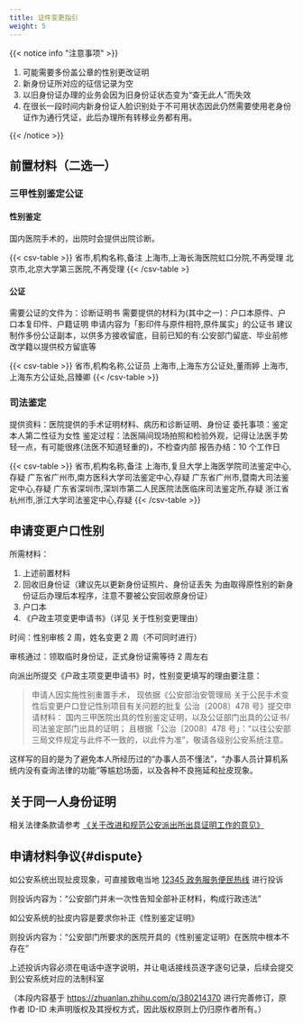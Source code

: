 ```yaml
---
title: 证件变更指引
weight: 5
---
```


{{< notice info "注意事项" >}}

1. 可能需要多份盖公章的性别更改证明
1. 新身份证所对应的征信记录为空
1. 以旧身份证办理的业务会因为旧身份证状态变为“查无此人”而失效
1. 在很长一段时间内新身份证人脸识别处于不可用状态因此仍然需要使用老身份证作为通行凭证，此后办理所有转移业务都有用。

{{< /notice >}}

## 前置材料（二选一）

### 三甲性别鉴定公证
#### 性别鉴定
国内医院手术的，出院时会提供出院诊断。

{{< csv-table >}}
省市,机构名称,备注
上海市,上海长海医院虹口分院,不再受理
北京市,北京大学第三医院,不再受理
{{< /csv-table >}

#### 公证
需要公证的文件为：诊断证明书 
需要提供的材料为(其中之一)：户口本原件、户口本复印件、户籍证明 
申请内容为「影印件与原件相符,原件属实」的公证书 
建议制作多份公证副本，以供多方接收留底，目前已知的有:公安部门留底、毕业前修改学籍以提供校方留底等 

{{< csv-table >}}
省市,机构名称,公证员
上海市,上海东方公证处,董雨婷
上海市,上海东方公证处,吕臻卿
{{< /csv-table >}} 

### 司法鉴定
提供资料：医院提供的手术证明材料、病历和诊断证明、身份证 
委托事项：鉴定本人第二性征为女性
鉴定过程：法医隔间现场拍照和检验外观，记得让法医手势轻一点，有可能很疼(法医不知道轻重的)，不检查内部 
报告办结：10 个工作日

{{< csv-table >}} 省市,机构名称,备注
上海市,复旦大学上海医学院司法鉴定中心,存疑
广东省广州市,南方医科大学司法鉴定中心,存疑
广东省广州市,暨南大司法鉴定中心,存疑
广东省深圳市,深圳市第二人民医院法医临床司法鉴定所,存疑
浙江省杭州市,浙江大学司法鉴定中心,存疑
{{< /csv-table >}} 

## 申请变更户口性别
所需材料：
1. 上述前置材料
1. 回收旧身份证（建议先以更新身份证照片、身份证丢失 为由取得原性别的新身份证后办理后本程序，注意不要被公安回收原身份证）
1. 户口本
1. 《户政主项变更申请书》（详见 关于性别变更理由）

时间：性别审核 2 周，姓名变更 2 周（不可同时进行）

审核通过：领取临时身份证，正式身份证需等待 2 周左右

向派出所提交《户政主项变更申请书》时，性别变更填写的理由要注意：

> 申请人因实施性别重置手术， 现依据《公安部治安管理局 关于公民手术变性后变更户口登记性别项目有关问题的批复 公治〔2008〕478 号》提交申请材料：
> 国内三甲医院出具的性别鉴定证明，以及公证部门出具的公证书/司法鉴定部门出具的证明；
> 且根据「公治〔2008〕478 号」：“以往公安部三局文件规定与此件不一致的，以此件为准”，敬请各级别公安系统注意。

这样写的目的是为了避免本人所经历过的“办事人员不懂法”，“办事人员计算机系统内没有查询法律的功能”等尴尬场面，以及各种不良拖延和扯皮现象。


## 关于同一人身份证明

相关法律条款请参考 [《关于改进和规范公安派出所出具证明工作的意见》](http://www.gov.cn/xinwen/2016-08/11/content_5098821.htm)

## 申请材料争议{#dispute}

如公安系统出现扯皮现象，可直接致电当地 [12345 政务服务便民热线](https://baike.baidu.com/item/12345) 进行投诉

则投诉内容为：“公安部门并未一次性告知全部补正材料，构成行政违法”

如公安系统的扯皮内容是要求你补正《性别鉴定证明》

则投诉内容为：“公安部门所要求的医院开具的《性别鉴定证明》在医院中根本不存在”

上述投诉内容必须在电话中逐字说明，并让电话接线员逐字逐句记录，后续会提交到公安系统对应的法制科室

（本段内容基于 <https://zhuanlan.zhihu.com/p/380214370> 进行完善修订，原作者 ID-ID 未声明版权及其授权方式，因此版权原则上仍归原作者所有。）
